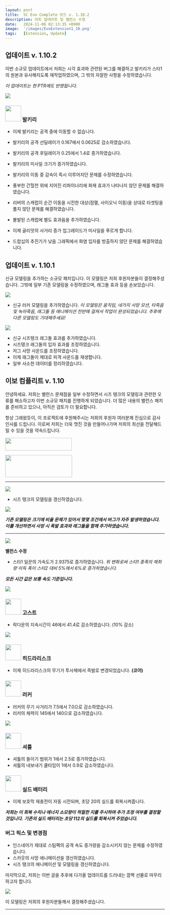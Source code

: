 ```yaml
---
layout: post
title:  SC Evo Complete 모드 v. 1.10.2
description: 아트 업데이트 및 밸런스 수정
date:   2024-11-06 02:13:35 +0900
image:  '/images/EvoExtension1_10.png'
tags:   [Extension, Update]
---
```

## 업데이트 v. 1.10.2

이번 소규모 업데이트에서 저희는 시각 효과와 관련된 버그를 해결하고 발키리가 스타1의 원본과 유사해지도록 재작업하였으며, 그 밖의 자잘한 사항을 수정하였습니다.

*이 업데이트는 현 PTR에도 반영됩니다.*

![]({{site.baseurl}}/images/Divider_CoreMods.png)

### <img src="{{site.baseurl}}/images/btn-unit-terran-valkyrie@scbw.png" width="50" height="50"> 발키리

- 이제 발키리는 공격 중에 이동할 수 없습니다.
- 발키리의 공격 선딜레이가 0.167에서 0.0625로 감소하였습니다.
- 발키리의 공격 후딜레이가 0.25에서 1.4로 증가하였습니다.
- 발키리의 미사일 크기가 증가하였습니다.
- 발키리의 이동 중 감속이 즉시 이루어지던 문제를 수정하였습니다.

- 풍부한 간헐천 위에 지어진 리파이너리에 화재 효과가 나타나지 않던 문제를 해결하였습니다.
- 리버의 스캐럽이 순간 이동을 시전한 대상(점멸, 사이오닉 이동)을 상대로 타겟팅을 풀지 않던 문제를 해결하였습니다.
- 불발된 스캐럽에 별도 효과음을 추가하였습니다.

- 이제 골리앗의 사거리 증가 업그레이드가 미사일을 푸르게 합니다.

- 드랍십의 추진기가 낮음 그래픽에서 화염 입자를 방출하지 않던 문제를 해결하였습니다. 

## 업데이트 v. 1.10.1

신규 모델링을 추가하는 소규모 패치입니다. 이 모델링은 저희 후원자분들이 결정해주셨습니다. 그밖에 일부 기존 모델링을 수정하였으며, 래그돌 효과 등을 손보았습니다.

![]({{site.baseurl}}/images/Divider_CoreMods.png)

- 신규 러커 모델링을 추가하였습니다.
*이 모델링은 움직임, 네가지 사망 모션, 타죽음 및 녹아죽음, 래그돌 등 애니메이션 전반에 걸쳐서 작업이 완성되었습니다. 추후에 다른 모델링도 기대해주세요!*

![]({{site.baseurl}}/images/modelpreview-lurker.png)

- 신규 시즈탱크 래그돌 효과를 추가하였습니다.
- 시즈탱크 래그돌의 입자 효과를 조정하였습니다.
- 저그 사망 사운드를 조정하였습니다.
- 이제 래그돌이 제대로 피격 사운드를 재생합니다.
- 일부 사소한 데이터를 정리하였습니다.

## 이보 컴플리트 v. 1.10

안녕하세요. 저희는 밸런스 문제점을 일부 수정하면서 시즈 탱크의 모델링과 관련한 오류를 해소하고자 이번 소규모 패치를 진행하게 되었습니다. 더 많은 내용의 밸런스 패치를 준비하고 있으나, 아직은 검토가 더 필요합니다.

항상 그래왔듯이, 이 프로젝트에 후원해주시는 저희의 후원자 여러분께 진심으로 감사 인사를 드립니다. 이로써 저희는 더욱 멋진 것을 만들어나가며 저희의 최선을 전달해드릴 수 있을 것을 약속드립니다.

<a href="https://paypal.me/KopruluKat/"><img src="{{site.baseurl}}/images/blue.png" width="210" height="40"></a> 

<a href="https://www.patreon.com/TeamKopruluSC2"><img src="{{site.baseurl}}/images/becomeAPatronBanner.png" width="211" height="70"></a>

***

![]({{site.baseurl}}/images/Divider_CoreMods.png)

- 시즈 탱크의 모델링을 갱신하였습니다.

![]({{site.baseurl}}/images/modelpreview-newsiegetank.png)

***기존 모델링은 크기에 비율 문제가 있어서 몇몇 조건에서 버그가 자주 발생하였습니다. 이를 개선하면서 사망 시 폭발 효과와 래그돌을 함께 추가하였습니다.***

***

![]({{site.baseurl}}/images/Divider_Extension.png)

**밸런스 수정**

- 스타1 일꾼의 가속도가 2.9375로 증가하였습니다.
*위 변화로써 스타1 종족의 채취량 이득 폭이 스타2 대비 5%에서 6%로 증가하였습니다.*

***모든 시간 값은 보통 속도 기준입니다.***

![]({{site.baseurl}}/images/Divider_Terran.png)


### <img src="{{site.baseurl}}/images/btn-unit-terran-ghost@scbw.png" width="50" height="50"> 고스트
- 락다운의 지속시간이 46에서 41.4로 감소하였습니다. (10% 감소)


![]({{site.baseurl}}/images/Divider_Zerg.png)


### <img src="{{site.baseurl}}/images/btn-unit-zerg-hydralisk@scbw.png" width="50" height="50"> 히드라리스크
- 이제 히드라리스크의 무기가 투사체에서 즉발로 변경되었습니다. __(코어)__

### <img src="{{site.baseurl}}/images/btn-unit-zerg-lurker@scbw.png" width="50" height="50"> 러커
- 러커의 무기 사거리가 7.5에서 7.0으로 감소하였습니다.
- 러커의 체력이 145에서 140으로 감소하였습니다.


![]({{site.baseurl}}/images/Divider_Protoss.png)


### <img src="{{site.baseurl}}/images/btn-unit-protoss-ShuttleSCBW.png" width="50" height="50"> 셔틀
- 셔틀의 들이기 범위가 1에서 2.5로 증가하였습니다.
- 셔틀의 내보내기 쿨타임이 1에서 0.9로 감소하였습니다.

### <img src="{{site.baseurl}}/images/btn-building-protoss-shieldbattery@scbw.png" width="50" height="50"> 실드 배터리
- 이제 보호막 재충전이 자동 시전되며, 초당 20의 실드를 회복시켜줍니다.

***저희는 이 회복 수치나 에너지 소모량이 적절한 지를 주시하며 추가 조정 여부를 결정할 것입니다.***
***기존의 실드 배터리는 초당 112의 실드를 회복시켜 주었습니다.***


### 버그 픽스 및 변경점
- 인스네어가 제대로 스팀팩의 공격 속도 증가량을 감소시키지 않는 문제를 수정하였습니다.
- 스카웃의 사망 애니메이션을 갱신하였습니다.
- 시즈 탱크의 애니메이션 및 모델링을 갱신하였습니다.

마지막으로, 저희는 이번 글을 추후에 다가올 업데이트를 드러내는 깜짝 선물로 마무리하고자 합니다.

![]({{site.baseurl}}/gifs/2020-21-10-teaser-lurker.gif)

이 모델링은 저희의 후원자분들께서 결정해주셨습니다.

***